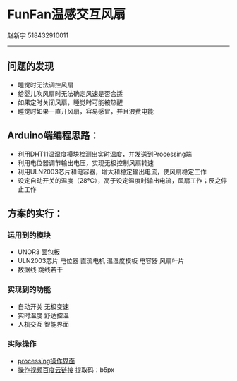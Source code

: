# **FunFan温感交互风扇**
赵新宇 518432910011
***
## 问题的发现
* 睡觉时无法调控风扇
* 给婴儿吹风扇时无法确定风速是否合适
* 如果定时关闭风扇，睡觉时可能被热醒
* 睡觉时如果一直开风扇，容易感冒，并且浪费电能
## Arduino端编程思路：
* 利用DHT11温湿度模块检测出实时温度，并发送到Processing端
* 利用电位器调节输出电压，实现无极控制风扇转速
* 利用ULN2003芯片和电容器，增大和稳定输出电流，使风扇稳定工作
* 设定自动开关的温度（28℃），高于设定温度时输出电流，风扇工作；反之停止工作
## 方案的实行：
### 运用到的模块
* UNOR3 面包板
* ULN2003芯片  电位器 直流电机  温湿度模板 电容器 风扇叶片  
* 数据线 跳线若干
### 实现到的功能
* 自动开关 无极变速 
* 实时温度 舒适控温 
* 人机交互 智能界面 
### 实际操作
* [processing操作界面](https://github.com/Shingyee/zxy/blob/master/processing/新建图像.jpg)
* [操作视频百度云链接](https://pan.baidu.com/s/1fm9NCIVT4aTLu30OigIuvQ) 提取码：b5px
